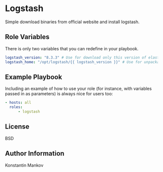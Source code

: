 Logstash
=========

Simple download binaries from official website and install logstash.

Role Variables
--------------
There is only two variables that you can redefine in your playbook.
```yaml
logstash_version: "8.3.3" # Use for download only this version of elastic
logstash_home: "/opt/logstash/{{ logstash_version }}" # Use for unpackage distro and create ES_HOME variable
```

Example Playbook
----------------

Including an example of how to use your role (for instance, with variables passed in as parameters) is always nice for users too:

```yaml
- hosts: all
  roles:
      - logstash
```

License
-------

BSD

Author Information
------------------

Konstantin Mankov
